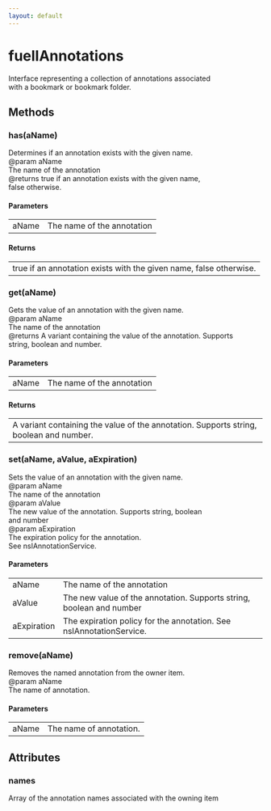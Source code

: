 ```yaml
---
layout: default
---
```


# fuelIAnnotations #
  
Interface representing a collection of annotations associated  
with a bookmark or bookmark folder.  
  

## Methods ##

### has(aName) ###
  
Determines if an annotation exists with the given name.  
@param   aName  
         The name of the annotation  
@returns true if an annotation exists with the given name,  
         false otherwise.  
  

#### Parameters ####

<table>

<tr>
<td>aName</td>
<td>         The name of the annotation  
</td>
</tr>

</table>

#### Returns ####

<table>

<tr>
<td>true if an annotation exists with the given name,  
         false otherwise.  
</td>
</tr>

</table>

### get(aName) ###
  
Gets the value of an annotation with the given name.  
@param   aName  
         The name of the annotation  
@returns A variant containing the value of the annotation. Supports  
         string, boolean and number.  
  

#### Parameters ####

<table>

<tr>
<td>aName</td>
<td>         The name of the annotation  
</td>
</tr>

</table>

#### Returns ####

<table>

<tr>
<td>A variant containing the value of the annotation. Supports  
         string, boolean and number.  
</td>
</tr>

</table>

### set(aName, aValue, aExpiration) ###
  
Sets the value of an annotation with the given name.  
@param   aName  
         The name of the annotation  
@param   aValue  
         The new value of the annotation. Supports string, boolean  
         and number  
@param   aExpiration  
         The expiration policy for the annotation.  
         See nsIAnnotationService.  
  

#### Parameters ####

<table>

<tr>
<td>aName</td>
<td>         The name of the annotation  
</td>
</tr>

<tr>
<td>aValue</td>
<td>         The new value of the annotation. Supports string, boolean  
         and number  
</td>
</tr>

<tr>
<td>aExpiration</td>
<td>         The expiration policy for the annotation.  
         See nsIAnnotationService.  
</td>
</tr>

</table>

### remove(aName) ###
  
Removes the named annotation from the owner item.  
@param   aName  
         The name of annotation.  
  

#### Parameters ####

<table>

<tr>
<td>aName</td>
<td>         The name of annotation.  
</td>
</tr>

</table>

## Attributes ##

### names ###
  
Array of the annotation names associated with the owning item  
  

